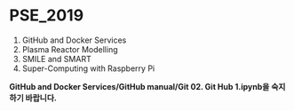 # PSE_2019

1. GitHub and Docker Services
2. Plasma Reactor Modelling
3. SMILE and SMART
4. Super-Computing with Raspberry Pi

**GitHub and Docker Services/GitHub manual/Git 02. Git Hub 1.ipynb을 숙지하기 바랍니다.**
